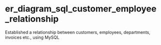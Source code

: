 # er_diagram_sql_customer_employee_relationship
Established a relationship between customers, employees, departments, invoices etc., using MySQL
